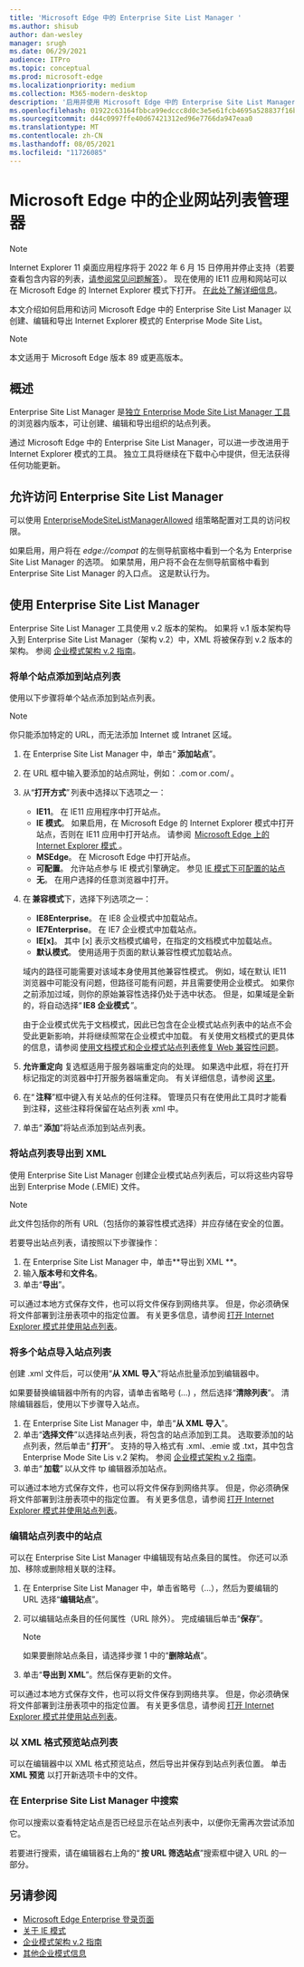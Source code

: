 ```yaml
---
title: 'Microsoft Edge 中的 Enterprise Site List Manager '
ms.author: shisub
author: dan-wesley
manager: srugh
ms.date: 06/29/2021
audience: ITPro
ms.topic: conceptual
ms.prod: microsoft-edge
ms.localizationpriority: medium
ms.collection: M365-modern-desktop
description: '启用并使用 Microsoft Edge 中的 Enterprise Site List Manager '
ms.openlocfilehash: 01922c63164fbbca99edccc8d0c3e5e61fcb4695a528837f16b9b481ca696bf5
ms.sourcegitcommit: d44c0997ffe40d67421312ed96e7766da947eaa0
ms.translationtype: MT
ms.contentlocale: zh-CN
ms.lasthandoff: 08/05/2021
ms.locfileid: "11726085"
---
```

# <a name="enterprise-site-list-manager-in-microsoft-edge"></a>Microsoft Edge 中的企业网站列表管理器

>[!Note]
> Internet Explorer 11 桌面应用程序将于 2022 年 6 月 15 日停用并停止支持（若要查看包含内容的列表，[请参阅常见问题解答](https://techcommunity.microsoft.com/t5/windows-it-pro-blog/internet-explorer-11-desktop-app-retirement-faq/ba-p/2366549)）。 现在使用的 IE11 应用和网站可以在 Microsoft Edge 的 Internet Explorer 模式下打开。 [在此处了解详细信息](https://blogs.windows.com/windowsexperience/2021/05/19/the-future-of-internet-explorer-on-windows-10-is-in-microsoft-edge/)。

本文介绍如何启用和访问 Microsoft Edge 中的 Enterprise Site List Manager 以创建、编辑和导出 Internet Explorer 模式的 Enterprise Mode Site List。

> [!NOTE]
> 本文适用于 Microsoft Edge 版本 89 或更高版本。 

## <a name="overview"></a>概述

Enterprise Site List Manager 是[独立 Enterprise Mode Site List Manager 工具](https://www.microsoft.com/download/details.aspx?id=49974)的浏览器内版本，可让创建、编辑和导出组织的站点列表。

通过 Microsoft Edge 中的 Enterprise Site List Manager，可以进一步改进用于 Internet Explorer 模式的工具。 独立工具将继续在下载中心中提供，但无法获得任何功能更新。

## <a name="enabling-access-to-enterprise-site-list-manager"></a>允许访问 Enterprise Site List Manager

可以使用 [EnterpriseModeSiteListManagerAllowed](./microsoft-edge-policies.md#enterprisemodesitelistmanagerallowed) 组策略配置对工具的访问权限。

如果启用，用户将在 *edge://compat* 的左侧导航窗格中看到一个名为 Enterprise Site List Manager 的选项。 如果禁用，用户将不会在左侧导航窗格中看到 Enterprise Site List Manager 的入口点。 这是默认行为。

## <a name="using-the-enterprise-site-list-manager"></a>使用 Enterprise Site List Manager

Enterprise Site List Manager 工具使用 v.2 版本的架构。 如果将 v.1 版本架构导入到 Enterprise Site List Manager（架构 v.2）中，XML 将被保存到 v.2 版本的架构。 参阅 [企业模式架构 v.2 指南](/internet-explorer/ie11-deploy-guide/enterprise-mode-schema-version-2-guidance)。

### <a name="add-single-sites-to-your-site-list"></a>将单个站点添加到站点列表  

使用以下步骤将单个站点添加到站点列表。

> [!NOTE]
> 你只能添加特定的 URL，而无法添加 Internet 或 Intranet 区域。

1. 在 Enterprise Site List Manager 中，单击“ **添加站点**”。
2. 在 URL 框中输入要添加的站点网址，例如： <domain>.com or <domain>.com/<path> 。
3. 从“**打开方式**” 列表中选择以下选项之一：

   - **IE11**。 在 IE11 应用程序中打开站点。
   - **IE 模式**。 如果启用，在 Microsoft Edge 的 Internet Explorer 模式中打开站点，否则在 IE11 应用中打开站点。 请参阅  [Microsoft Edge 上的 Internet Explorer 模式 ](./edge-ie-mode.md)。
   - **MSEdge**。 在 Microsoft Edge 中打开站点。
   - **可配置**。 允许站点参与 IE 模式引擎确定。 参见 [IE 模式下可配置的站点](./edge-learnmore-configurable-sites-ie-mode.md)
   - **无**。 在用户选择的任意浏览器中打开。  

4. 在 **兼容模式**下，选择下列选项之一：

   - **IE8Enterprise**。 在 IE8 企业模式中加载站点。
   - **IE7Enterprise**。 在 IE7 企业模式中加载站点。
   - **IE[x]**。 其中 [x] 表示文档模式编号，在指定的文档模式中加载站点。
   - **默认模式**。 使用适用于页面的默认兼容性模式加载站点。

   域内的路径可能需要对该域本身使用其他兼容性模式。 例如，域在默认 IE11 浏览器中可能没有问题，但路径可能有问题，并且需要使用企业模式。 如果你之前添加过域，则你的原始兼容性选择仍处于选中状态。 但是，如果域是全新的，将自动选择“ **IE8 企业模式** ”。

   由于企业模式优先于文档模式，因此已包含在企业模式站点列表中的站点不会受此更新影响，并将继续照常在企业模式中加载。 有关使用文档模式的更具体的信息，请参阅 [使用文档模式和企业模式站点列表修复 Web 兼容性问题](/internet-explorer/ie11-deploy-guide/fix-compat-issues-with-doc-modes-and-enterprise-mode-site-list)。

5. **允许重定向** 复选框适用于服务器端重定向的处理。 如果选中此框，将在打开标记指定的浏览器中打开服务器端重定向。 有关详细信息，请参阅 [这里](/internet-explorer/ie11-deploy-guide/enterprise-mode-schema-version-2-guidance#updated-schema-attributes)。
6. 在“ **注释**”框中键入有关站点的任何注释。 管理员只有在使用此工具时才能看到注释，这些注释将保留在站点列表 xml 中。
7. 单击“ **添加**”将站点添加到站点列表。

### <a name="export-site-list-to-xml"></a>将站点列表导出到 XML

使用 Enterprise Site List Manager 创建企业模式站点列表后，可以将这些内容导出到 Enterprise Mode (.EMIE) 文件。 

> [!NOTE]
> 此文件包括你的所有 URL（包括你的兼容性模式选择）并应存储在安全的位置。

若要导出站点列表，请按照以下步骤操作：

1. 在 Enterprise Site List Manager 中，单击**导出到 XML **。
2. 输入**版本号**和**文件名**。
3. 单击“**导出**”。

可以通过本地方式保存文件，也可以将文件保存到网络共享。 但是，你必须确保将文件部署到注册表项中的指定位置。 有关更多信息，请参阅 [打开 Internet Explorer 模式并使用站点列表](./edge-ie-mode-policies.md)。

### <a name="import-multiple-sites-to-your-site-list"></a>将多个站点导入站点列表

创建 .xml 文件后，可以使用“**从 XML 导入**”将站点批量添加到编辑器中。

如果要替换编辑器中所有的内容，请单击省略号 (...) ，然后选择“**清除列表**”。 清除编辑器后，使用以下步骤导入站点。

1. 在 Enterprise Site List Manager 中，单击“**从 XML 导入**”。 
2. 单击“**选择文件**”以选择站点列表，将包含的站点添加到工具。 选取要添加的站点列表，然后单击“ **打开**”。 支持的导入格式有 .xml、.emie 或 .txt，其中包含 Enterprise Mode Site Lis v.2 架构。 参阅 [企业模式架构 v.2 指南](/internet-explorer/ie11-deploy-guide/enterprise-mode-schema-version-2-guidance)。
3. 单击“ **加载**” 以从文件 tp 编辑器添加站点。

可以通过本地方式保存文件，也可以将文件保存到网络共享。 但是，你必须确保将文件部署到注册表项中的指定位置。 有关更多信息，请参阅 [打开 Internet Explorer 模式并使用站点列表](./edge-ie-mode-policies.md)。

### <a name="edit-sites-in-your-site-list"></a>编辑站点列表中的站点

 可以在 Enterprise Site List Manager 中编辑现有站点条目的属性。 你还可以添加、移除或删除相关联的注释。

1. 在 Enterprise Site List Manager 中，单击省略号（...），然后为要编辑的 URL 选择“**编辑站点**”。
2. 可以编辑站点条目的任何属性（URL 除外）。 完成编辑后单击“**保存**”。

   > [!NOTE]
   > 如果要删除站点条目，请选择步骤 1 中的“**删除站点**”。

3. 单击“**导出到 XML**”。然后保存更新的文件。

可以通过本地方式保存文件，也可以将文件保存到网络共享。 但是，你必须确保将文件部署到注册表项中的指定位置。 有关更多信息，请参阅 [打开 Internet Explorer 模式并使用站点列表](./edge-ie-mode-policies.md)。

### <a name="preview-your-site-list-in-xml-format"></a>以 XML 格式预览站点列表

可以在编辑器中以 XML 格式预览站点，然后导出并保存到站点列表位置。 单击 **XML 预览** 以打开新选项卡中的文件。

### <a name="search-in-the-enterprise-site-list-manager"></a>在 Enterprise Site List Manager 中搜索

你可以搜索以查看特定站点是否已经显示在站点列表中，以便你无需再次尝试添加它。

若要进行搜索，请在编辑器右上角的“ **按 URL 筛选站点**”搜索框中键入 URL 的一部分。

## <a name="see-also"></a>另请参阅

- [Microsoft Edge Enterprise 登录页面](https://aka.ms/EdgeEnterprise)
- [关于 IE 模式](./edge-ie-mode.md)
- [企业模式架构 v.2 指南](/internet-explorer/ie11-deploy-guide/enterprise-mode-schema-version-2-guidance)
- [其他企业模式信息](/internet-explorer/ie11-deploy-guide/enterprise-mode-overview-for-ie11)